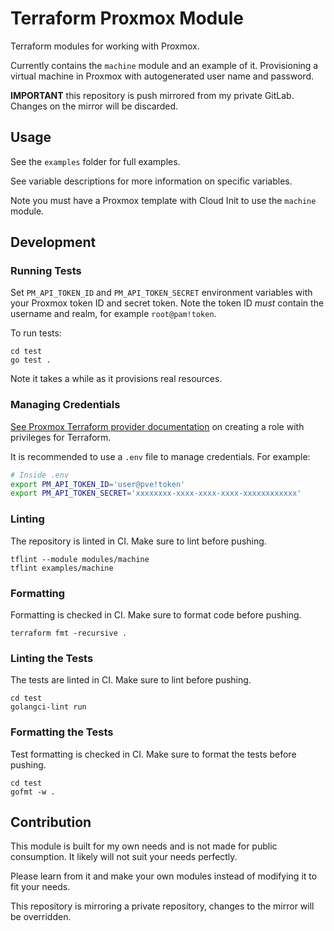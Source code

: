 # Terraform Proxmox Module

Terraform modules for working with Proxmox.

Currently contains the `machine` module and an example of it.
Provisioning a virtual machine in Proxmox with autogenerated user name and password.

**IMPORTANT** this repository is push mirrored from my private GitLab.
Changes on the mirror will be discarded.

## Usage

See the `examples` folder for full examples.

See variable descriptions for more information on specific variables.

Note you must have a Proxmox template with Cloud Init to use the `machine` module.

## Development

### Running Tests

Set `PM_API_TOKEN_ID` and `PM_API_TOKEN_SECRET` environment variables with your Proxmox token ID and secret token.
Note the token ID *must* contain the username and realm, for example `root@pam!token`.

To run tests:

```
cd test
go test .
```

Note it takes a while as it provisions real resources.

### Managing Credentials

[See Proxmox Terraform provider documentation](https://registry.terraform.io/providers/Telmate/proxmox/latest/docs#creating-the-proxmox-user-and-role-for-terraform) on creating a role with privileges for Terraform.

It is recommended to use a `.env` file to manage credentials.
For example:

```bash
# Inside .env
export PM_API_TOKEN_ID='user@pve!token'
export PM_API_TOKEN_SECRET='xxxxxxxx-xxxx-xxxx-xxxx-xxxxxxxxxxxx'
```

### Linting

The repository is linted in CI.
Make sure to lint before pushing.

```
tflint --module modules/machine
tflint examples/machine
```

### Formatting

Formatting is checked in CI.
Make sure to format code before pushing.

```
terraform fmt -recursive .
```

### Linting the Tests

The tests are linted in CI.
Make sure to lint before pushing.

```
cd test
golangci-lint run
```

### Formatting the Tests

Test formatting is checked in CI.
Make sure to format the tests before pushing.

```
cd test
gofmt -w .
```

## Contribution

This module is built for my own needs and is not made for public consumption.
It likely will not suit your needs perfectly.

Please learn from it and make your own modules instead of modifying it to fit your needs.

This repository is mirroring a private repository, changes to the mirror will be overridden.
